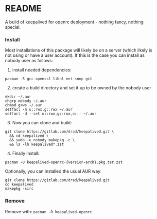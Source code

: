 # README

A build of keepalived for openrc deployment - nothing fancy, nothing special.


### Install

Most installations of this package will likely be on a server (which likely is not using or have a user account). If this is the case you can install as nobody user as follows:

1. install needed dependencies:
```
pacman -S gcc openssl libnl net-snmp git
```
2. create a build directory and set it up to be owned by the nobody user
```
mkdir ~/.aur
chgrp nobody ~/.aur
chmod g+ws ~/.aur
setfacl -m u::rwx,g::rwx ~/.aur
setfacl -d --set u::rwx,g::rwx,o::- ~/.aur
```
3. Now you can clone and build:
```
git clone https://gitlab.com/drad/keepalived.git \
  && cd keepalived \
  && sudo -u nobody makepkg -c \
  && ls -lh keepalived*.zst
```
4. Finally install:
```
pacman -U keepalived-openrc-{version-arch}.pkg.tar.zst
```

Optionally, you can installed the usual AUR way:

```
git clone https://gitlab.com/drad/keepalived.git
cd keepalived
makepkg -sirc
```


### Remove

Remove with: `pacman -R keepalived-openrc`
